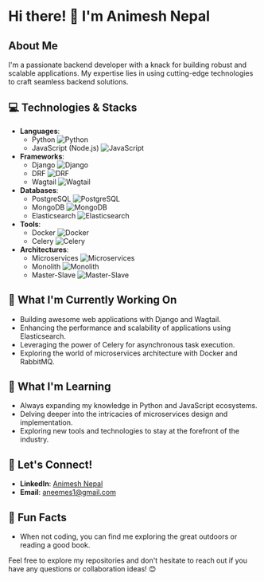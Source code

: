 # Hi there! 👋 I'm Animesh Nepal

## About Me
I'm a passionate backend developer with a knack for building robust and scalable applications. My expertise lies in using cutting-edge technologies to craft seamless backend solutions.

## 💻 Technologies & Stacks
- **Languages**: 
  - Python ![Python](https://img.shields.io/badge/-Python-3776AB?style=flat-square&logo=python&logoColor=white)
  - JavaScript (Node.js) ![JavaScript](https://img.shields.io/badge/-JavaScript-F7DF1E?style=flat-square&logo=javascript&logoColor=black)
- **Frameworks**: 
  - Django ![Django](https://img.shields.io/badge/-Django-092E20?style=flat-square&logo=django&logoColor=white)
  - DRF ![DRF](https://img.shields.io/badge/-Django%20Rest%20Framework-092E20?style=flat-square&logo=django&logoColor=white)
  - Wagtail ![Wagtail](https://img.shields.io/badge/-Wagtail-5D4C85?style=flat-square&logo=wagtail&logoColor=white)
- **Databases**: 
  - PostgreSQL ![PostgreSQL](https://img.shields.io/badge/-PostgreSQL-336791?style=flat-square&logo=postgresql&logoColor=white)
  - MongoDB ![MongoDB](https://img.shields.io/badge/-MongoDB-47A248?style=flat-square&logo=mongodb&logoColor=white)
  - Elasticsearch ![Elasticsearch](https://img.shields.io/badge/-Elasticsearch-005571?style=flat-square&logo=elasticsearch&logoColor=white)
- **Tools**: 
  - Docker ![Docker](https://img.shields.io/badge/-Docker-2496ED?style=flat-square&logo=docker&logoColor=white)
  - Celery ![Celery](https://img.shields.io/badge/-Celery-37814A?style=flat-square&logo=celery&logoColor=white)
- **Architectures**: 
  - Microservices ![Microservices](https://img.shields.io/badge/-Microservices-666666?style=flat-square)
  - Monolith ![Monolith](https://img.shields.io/badge/-Monolith-666666?style=flat-square)
  - Master-Slave ![Master-Slave](https://img.shields.io/badge/-Master--Slave-666666?style=flat-square)

## 🚀 What I'm Currently Working On
- Building awesome web applications with Django and Wagtail.
- Enhancing the performance and scalability of applications using Elasticsearch.
- Leveraging the power of Celery for asynchronous task execution.
- Exploring the world of microservices architecture with Docker and RabbitMQ.

## 🌱 What I'm Learning
- Always expanding my knowledge in Python and JavaScript ecosystems.
- Delving deeper into the intricacies of microservices design and implementation.
- Exploring new tools and technologies to stay at the forefront of the industry.

## 🤝 Let's Connect!
- **LinkedIn**: [Animesh Nepal](https://www.linkedin.com/in/aneemes/)
- **Email**: [aneemes1@gmail.com](mailto:your-email@example.com)

## 🎉 Fun Facts
- When not coding, you can find me exploring the great outdoors or reading a good book.

Feel free to explore my repositories and don't hesitate to reach out if you have any questions or collaboration ideas! 😊
